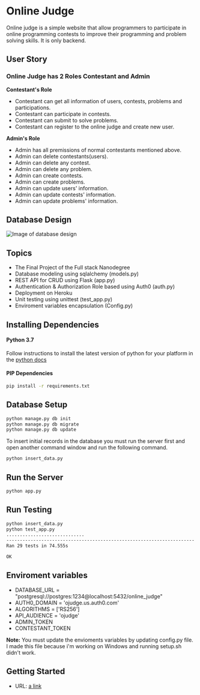 # Online Judge 

Online judge is a simple website that allow programmers to participate in online programming contests to improve their programming and problem solving skills. It is only backend.

## User Story

### Online Judge has 2 Roles Contestant and Admin

**Contestant's Role**
- Contestant can get all information of users, contests, problems and participations.
- Contestant can participate in contests.
- Contestant can submit to solve problems.
- Contestant can register to the online judge and create new user.

**Admin's Role**
- Admin has all premissions of normal contestants mentioned above.
- Admin can delete contestants(users).
- Admin can delete any contest.
- Admin can delete any problem.
- Admin can create contests.
- Admin can create problems.
- Admin can update users' information.
- Admin can update contests' information.
- Admin can update problems' information.


## Database Design

![Image of database design](https://i.ibb.co/XjZc6bz/ojudge-database.png)

## Topics

- The Final Project of the Full stack Nanodegree
- Database modeling using sqlalchemy (models.py)
- REST API for CRUD using Flask (app.py)
- Authentication & Authorization Role based using Auth0 (auth.py)
- Deployment on Heroku
- Unit testing using unittest (test_app.py)
- Enviroment variables encapsulation (Config.py)

## Installing Dependencies

#### Python 3.7

Follow instructions to install the latest version of python for your platform in the [python docs](https://docs.python.org/3/using/unix.html#getting-and-installing-the-latest-version-of-python)

#### PIP Dependencies

```bash
pip install -r requirements.txt
```

## Database Setup
```bash
python manage.py db init
python manage.py db migrate
python manage.py db update
```
To insert initial records in the database you must run the server first and open another command window and run the following command.
```bash
python insert_data.py
```

## Run the Server

```bash
python app.py
```

## Run Testing
```bash
python insert_data.py
python test_app.py
.............................
----------------------------------------------------------------------
Ran 29 tests in 74.555s

OK
```

## Enviroment variables
- DATABASE_URL = "postgresql://postgres:1234@localhost:5432/online_judge"
- AUTH0_DOMAIN = 'ojudge.us.auth0.com'
- ALGORITHMS = ['RS256']
- API_AUDIENCE = 'ojudge'
- ADMIN_TOKEN 
- CONTESTANT_TOKEN

**Note:** You must update the envioments variables by updating config.py file. I made this file because i'm working on Windows and running setup.sh didn't work.


## Getting Started

- URL: [a link](https://ojudge.herokuapp.com/)